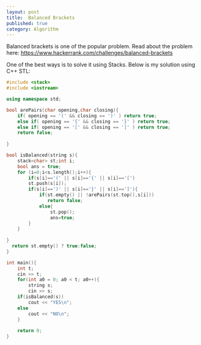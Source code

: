 ```yaml
---
layout: post
title:  Balanced Brackets
published: true
category: Algorithm
---
```


Balanced brackets is one of the popular problem. 
Read about the problem here: https://www.hackerrank.com/challenges/balanced-brackets

One of the best ways is to solve it using Stacks. Below is my solution using C++ STL:

``` c++
#include <stack>
#include <iostream>

using namespace std;

bool arePairs(char opening,char closing){
    if( opening == '(' && closing == ')' ) return true;
    else if( opening == '{' && closing == '}' ) return true;
    else if( opening == '[' && closing == ']' ) return true;
    return false;
    
}

bool isBalanced(string s){
    stack<char> st;int i;
    bool ans = true;
    for (i=0;i<s.length();i++){
        if(s[i]=='(' || s[i]=='{' || s[i]=='[')
        st.push(s[i]);
        if(s[i]==')' || s[i]=='}' || s[i]==']'){
            if(st.empty() || !arePairs(st.top(),s[i]))
               return false;
            else{
                st.pop();
                ans=true;
        }
    }
    
}
  return st.empty() ? true:false;  
}

int main(){
    int t;
    cin >> t;
    for(int a0 = 0; a0 < t; a0++){
        string s;
        cin >> s;
    if(isBalanced(s))
        cout << "YES\n";
    else
        cout << "NO\n";
    }
    
    return 0;
}


```
